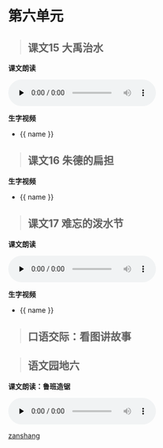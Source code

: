 # 第六单元

> ## 课文15 大禹治水

<Ebook grade="xxyw2a" :pages="71" :paged="73" ></Ebook> 

**课文朗读**

<audio class="myaudio" controls="" preload="none"><source src="//cnvod.cnr.cn/audio2017/ondemand/media/1100/201805/5AF56D67-26EC-4EF2-8CB3-2E460A141C1A_2018-05-1118_02_57_0.m4a"></audio>

**生字视频**

<div class="shengzi">
    <ul><li v-for="(value, name,index) in kw2a15" v-on:click="clickvideo" :data-videosrc="value" :key="index">{{ name }}</li></ul>
</div>


> ## 课文16 朱德的扁担

<Ebook grade="xxyw2a" :pages="74" :paged="75" ></Ebook> 

**生字视频**

<div class="shengzi">
    <ul><li v-for="(value, name,index) in kw2a16" v-on:click="clickvideo" :data-videosrc="value" :key="index">{{ name }}</li></ul>
</div>


> ## 课文17 难忘的泼水节

<Ebook grade="xxyw2a" :pages="76" :paged="78" ></Ebook> 

**课文朗读**

<audio class="myaudio" controls="" preload="none"><source src="//cnvod.cnr.cn/audio2017/ondemand/media/1100/201805/5AF56D67-57F8-4D5B-933D-2E460A141C1A_2018-05-1117_49_00_0.m4a"></audio>

**生字视频**

<div class="shengzi">
    <ul><li v-for="(value, name,index) in kw2a17" v-on:click="clickvideo" :data-videosrc="value" :key="index">{{ name }}</li></ul>
</div>


> ## 口语交际：看图讲故事

<Ebook grade="xxyw2a" :pages="79" :paged="79" ></Ebook> 


> ## 语文园地六

<Ebook grade="xxyw2a" :pages="80" :paged="82" ></Ebook> 

**课文朗读：鲁班造锯**

<audio class="myaudio" controls="" preload="none"><source src="//cnvod.cnr.cn/audio2017/ondemand/media/1100/201812/5C09FBD7-D638-4E25-8EC5-4FC60A141C1A_2018-12-0712_52_56_0.m4a"></audio>


[zanshang](../res/zanshang.md ':include')